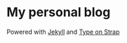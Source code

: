 # My personal blog

Powered with [Jekyll](https://jekyllrb.com/) and [Type on Strap](https://github.com/sylhare/Type-on-Strap)